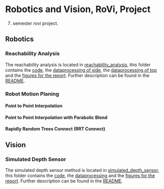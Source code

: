 # Robotics and Vision, RoVi, Project

7. semester rovi project.

## Robotics

### Reachability Analysis

The reachability analysis is located in [reachability_analysis](reachability_analysis), this folder contains the [code](reachability_analysis/src/main.cpp), the [dataprocessing of side](reachability_analysis/cylinder_side/collision_free_solutions_side.m), the [dataprocessing of top](reachability_analysis/cylinder_top/collision_free_solutions_top.m) and the [figures for the report](reachability_analysis/figures). Further description can be found in the [README](reachability_analysis/README.md).

### Robot Motion Planing

#### Point to Point Interpolation

#### Point to Point Interpolation with Parabolic Blend

#### Rapidly Random Trees Connect (RRT Connect)

## Vision

### Simulated Depth Sensor

The simulated depth sensor method is located in [simulated_depth_sensor](simulated_depth_sensor), this folder contains the [code](simulated_depth_sensor/src/main.cpp), the [dataprocessing](simulated_depth_sensor/analysis_of_results.m) and the [figures for the report](simulated_depth_sensor/figures). Further description can be found in the [README](simulated_depth_sensor/README.md).
